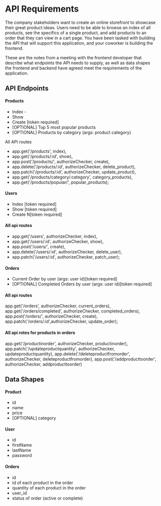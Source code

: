 # API Requirements
The company stakeholders want to create an online storefront to showcase their great product ideas. Users need to be able to browse an index of all products, see the specifics of a single product, and add products to an order that they can view in a cart page. You have been tasked with building the API that will support this application, and your coworker is building the frontend.

These are the notes from a meeting with the frontend developer that describe what endpoints the API needs to supply, as well as data shapes the frontend and backend have agreed meet the requirements of the application. 

## API Endpoints
#### Products
- Index - 
- Show
- Create [token required]
- [OPTIONAL] Top 5 most popular products 
- [OPTIONAL] Products by category (args: product category)

All APi routes
- app.get('/products', index),
- app.get('/products/:id', show),
- app.post('/products/', authorizeChecker, create),
- app.delete('/products/:id', authorizeChecker, delete_product),
- app.patch('/products/:id', authorizeChecker, update_product),
- app.get('/products/category/:category', category_products),
- app.get('/products/popular/', popular_products);


#### Users
- Index [token required]
- Show [token required]
- Create N[token required]

#### All api routes
- app.get('/users', authorizeChecker, index),
- app.get('/users/:id', authorizeChecker, show),
- app.post('/users/', create),
- app.delete('/users/:id', authorizeChecker, delete_user),
- app.patch('/users/:id', authorizeChecker, patch_user);

#### Orders
- Current Order by user (args: user id)[token required]
- [OPTIONAL] Completed Orders by user (args: user id)[token required]

#### All api routes

app.get('/orders', authorizeChecker, current_orders),
app.get('/orders/completed', authorizeChecker, completed_orders),
app.post('/orders/', authorizeChecker, create),
app.patch('/orders/:id',authorizeChecker, update_order);

#### All api rotes for products in orders
app.get('/productinorder', authorizeChecker, productinorder),
app.patch('/updateproductquantity', authorizeChecker, updateproductquantity),
app.delete('/deleteproductfromorder', authorizeChecker, deleteproductfromorder),
app.post('/addproducttoorder', authorizeChecker, addproducttoorder)


## Data Shapes
#### Product
-  id
- name
- price
- [OPTIONAL] category

#### User
- id
- firstName
- lastName
- password

#### Orders
- id
- id of each product in the order
- quantity of each product in the order
- user_id
- status of order (active or complete)
